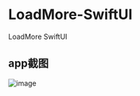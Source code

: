 # LoadMore-SwiftUI
LoadMore SwiftUI
## app截图
![image](https://upload-images.jianshu.io/upload_images/19744962-9ae046c18bb62205.gif)
